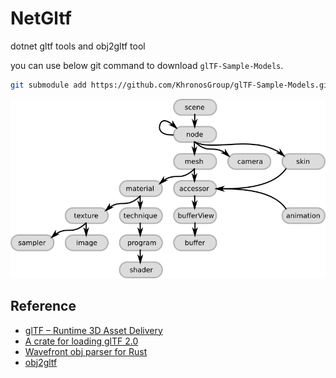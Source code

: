 # NetGltf

dotnet gltf tools and obj2gltf tool

you can use below git command to download `glTF-Sample-Models`.

```sh
git submodule add https://github.com/KhronosGroup/glTF-Sample-Models.git glTF-Sample-Models
```

![gltf json Structure](https://raw.githubusercontent.com/KhronosGroup/glTF-Tutorials/master/gltfTutorial/images/gltfJsonStructure.png)


## Reference

- [glTF – Runtime 3D Asset Delivery](https://github.com/KhronosGroup/glTF/)
- [A crate for loading glTF 2.0](https://github.com/gltf-rs/gltf/)
- [Wavefront obj parser for Rust](https://github.com/simnalamburt/obj-rs)
- [obj2gltf](https://github.com/CesiumGS/obj2gltf)